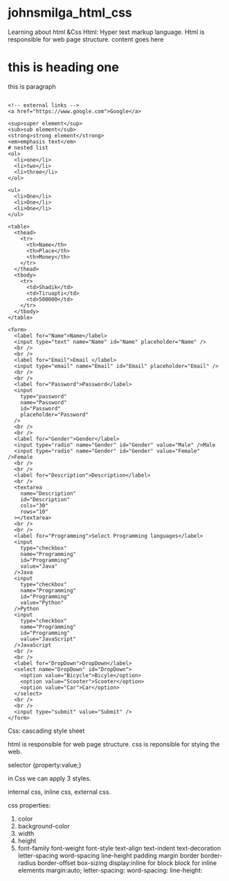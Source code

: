 # johnsmilga_html_css

Learning about html &amp;Css
Html: Hyper text markup language.
Html is responsible for web page structure.
<element>content goes here </element>

<!DOCTYPE html>
<html lang="en">
  <head>
    <meta charset="UTF-8" />
    <meta http-equiv="X-UA-Compatible" content="IE=edge" />
    <meta name="viewport" content="width=device-width, initial-scale=1.0" />
    <title>My favourite Website</title>
    <style>
      .bg {
        color: red;
        background-color: blue;
        padding: 10px;
        margin: 10px;
      }
    </style>
  </head>
  <body>
    <h1>this is heading one</h1>
    <p>this is paragraph</p>
    <img src="" alt="" />
    <br />

    <!-- external links -->
    <a href="https://www.google.com">Google</a>

    <sup>super element</sup>
    <sub>sub element</sub>
    <strong>strong element</strong>
    <em>emphasis text</em>
    # nested list
    <ol>
      <li>one</li>
      <li>two</li>
      <li>three</li>
    </ol>

    <ul>
      <li>One</li>
      <li>One</li>
      <li>One</li>
    </ul>

    <table>
      <thead>
        <tr>
          <th>Name</th>
          <th>Place</th>
          <th>Money</th>
        </tr>
      </thead>
      <tbody>
        <tr>
          <td>Shadik</td>
          <td>Tiruapti</td>
          <td>500000</td>
        </tr>
      </tbody>
    </table>

    <form>
      <label for="Name">Name</label>
      <input type="text" name="Name" id="Name" placeholder="Name" />
      <br />
      <br />
      <label for="Email">Email </label>
      <input type="email" name="Email" id="Email" placeholder="Email" />
      <br />
      <br />
      <label for="Password">Password</label>
      <input
        type="password"
        name="Password"
        id="Password"
        placeholder="Password"
      />
      <br />
      <br />
      <label for="Gender">Gender</label>
      <input type="radio" name="Gender" id="Gender" value="Male" />Male
      <input type="radio" name="Gender" id="Gender" value="Female" />Female
      <br />
      <br />
      <label for="Description">Description</label>
      <br />
      <textarea
        name="Description"
        id="Description"
        cols="30"
        rows="10"
      ></textarea>
      <br />
      <br />
      <label for="Programming">Select Programming languages</label>
      <input
        type="checkbox"
        name="Programming"
        id="Programming"
        value="Java"
      />Java
      <input
        type="checkbox"
        name="Programming"
        id="Programming"
        value="Python"
      />Python
      <input
        type="checkbox"
        name="Programming"
        id="Programming"
        value="JavaScript"
      />JavaScript
      <br />
      <br />
      <label for="DropDown">DropDown</label>
      <select name="DropDown" id="DropDown">
        <option value="Bicycle">Bicyle</option>
        <option value="Scooter">Scooter</option>
        <option value="Car">Car</option>
      </select>
      <br />
      <br />
      <input type="submit" value="Submit" />
    </form>

  </body>
</html>

Css: cascading style sheet

html is responsible for web page structure.
css is reponsible for stying the web.

selector {property:value;}

in Css we can apply 3 styles.

internal css, inline css, external css.

css properties:
1. color
2. background-color
3. width
4. height
5. font-family
font-weight
font-style
text-align
text-indent
text-decoration
letter-spacing
word-spacing
line-height
padding
margin
border
border-radius
border-offset
box-sizing
display:inline for block 
block for inline elements
margin:auto;
letter-spacing:
word-spacing:
line-height:

